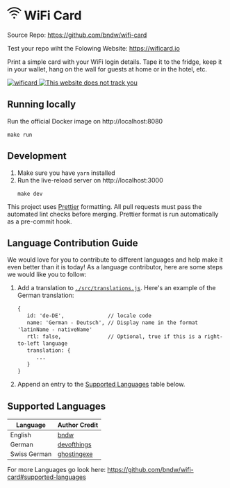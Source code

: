 # <img width="32px" src="./public/images/wifi.png"> WiFi Card

Source Repo: https://github.com/bndw/wifi-card

Test your repo wiht the Folowing Website: https://wificard.io

Print a simple card with your WiFi login details. Tape it to the fridge, keep it in your wallet, hang on the wall for guests at home or in the hotel, etc.

<a href="https://wificard.io/">
   <img alt="wificard" src="https://user-images.githubusercontent.com/48166553/129261875-169841ab-e997-4596-af7f-ada0f68cd230.gif">
</a>

<a href="https://thiswebsitedoesnottrackyou.com/">
   <img width="402" alt="This website does not track you" src="https://user-images.githubusercontent.com/4248167/184430158-849d4b2c-de43-483f-86fe-0743b23bc40c.png">
</a>

## Running locally

Run the official Docker image on http://localhost:8080

```
make run
```

## Development

1. Make sure you have `yarn` installed
2. Run the live-reload server on http://localhost:3000
   ```
   make dev
   ```

This project uses [Prettier](https://prettier.io/) formatting. All pull requests must pass the automated lint checks before merging. Prettier format is run automatically as a pre-commit hook.

## Language Contribution Guide

We would love for you to contribute to different languages and help make it even better than it is today! As a language contributor, here are some steps we would like you to follow:

1. Add a translation to [`./src/translations.js`](./src/translations.js). Here's an example of the German translation:

   ```
   {
      id: 'de-DE',              // locale code
      name: 'German - Deutsch', // Display name in the format 'latinName - nativeName'
      rtl: false,               // Optional, true if this is a right-to-left language
      translation: {
         ...
      }
   }
   ```

2. Append an entry to the [Supported Languages](#supported-languages) table below.

## Supported Languages

| Language                     | Author Credit                                      |
| ---------------------------- | -------------------------------------------------- |
| English                      | [bndw](https://github.com/bndw)                    |
| German                       | [devofthings](https://github.com/devofthings)      |
| Swiss German                 | [ghostingexe](https://github.com/Ghostkingexe)     |

For more Languages go look here: https://github.com/bndw/wifi-card#supported-languages
